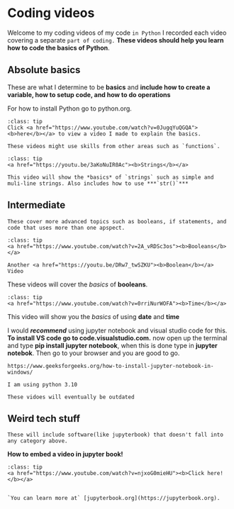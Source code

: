 # Coding videos

Welcome to my coding videos of my code `in Python` I recorded each video covering a separate `part of coding.` **These videos should help you learn how to code the basics of Python**.

## Absolute basics
These are what I determine to be **basics** and **include how to create a variable, how to setup code, and how to do operations**

For how to install Python go to python.org.

`````{admonition} Video
:class: tip
Click <a href="https://www.youtube.com/watch?v=0JugqYuQGQA"><b>here</b></a> to view a video I made to explain the basics.
`````

```{warning}
These videos might use skills from other areas such as `functions`.
```

`````{admonition} Video
:class: tip
<a href="https://youtu.be/3aKoNuIR0Ac"><b>Strings</b></a>

This video will show the *basics* of `strings` such as simple and muli-line strings. Also includes how to use ***`str()`***
`````



## Intermediate

`These cover more advanced topics such as booleans, if statements, and code that uses more than one apspect.`

`````{admonition} Video
:class: tip
<a href="https://www.youtube.com/watch?v=2A_vRDSc3os"><b>Booleans</b></a>

Another <a href="https://youtu.be/DRw7_twSZKU"><b>Boolean</b></a> Video
`````
These videos will cover the *basics* of **booleans**.


`````{admonition} Video
:class: tip
<a href="https://www.youtube.com/watch?v=0rriNurWOFA"><b>Time</b></a>
`````
This video will show you the *basics* of using **date** and **time**

I would ***recommend*** using jupyter notebook and visual studio code for this. **To install VS code go to code.visualstudio.com.** now open up the terminal and type **pip install jupyter notebook**,
when this is done type in **jupyter notebok**. Then go to your browser and you are good to go.
 

```{seealso}
https://www.geeksforgeeks.org/how-to-install-jupyter-notebook-in-windows/
```

```{important}
I am using python 3.10
```
```{warning}
These vidoes will eventually be outdated
```

## Weird tech stuff

```{note}
These will include software(like jupyterbook) that doesn't fall into any category above.
```
**How to embed a video in jupyter book!**

`````{admonition} Video
:class: tip
<a href="https://www.youtube.com/watch?v=njxoG0mieHU"><b>Click here!</b></a>
`````

```{bibliography}
```

```{seealso}
`You can learn more at` [jupyterbook.org](https://jupyterbook.org).
```